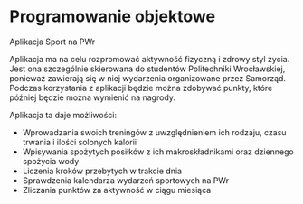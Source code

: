 # Programowanie objektowe


Aplikacja Sport na PWr

Aplikacja ma na celu rozpromować aktywność fizyczną i zdrowy styl życia. Jest ona szczególnie skierowana do studentów Politechniki Wrocławskiej, ponieważ zawierają się w niej wydarzenia organizowane przez Samorząd. Podczas korzystania z aplikacji będzie można zdobywać punkty, które później będzie można wymienić na nagrody. 

Aplikacja ta daje możliwości:
- Wprowadzania swoich treningów z uwzględnieniem ich rodzaju, czasu trwania i ilości solonych kalorii 
- Wpisywania spożytych posiłków z ich makroskładnikami oraz dziennego spożycia wody 
- Liczenia kroków przebytych w trakcie dnia
- Sprawdzenia kalendarza wydarzeń sportowych na PWr
- Zliczania punktów za aktywność w ciągu miesiąca 
